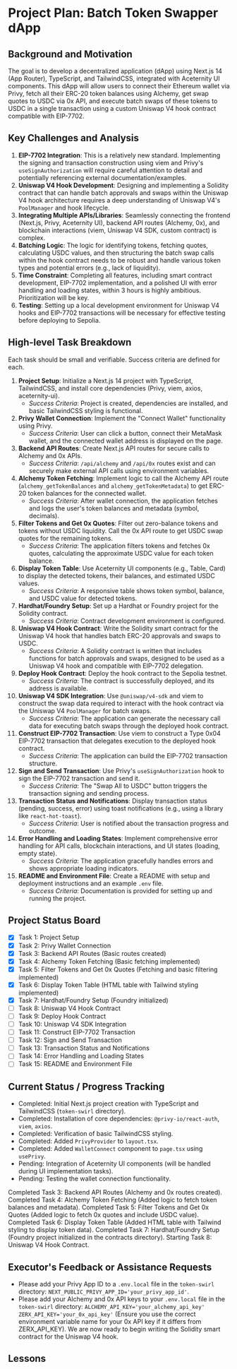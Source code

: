 # Project Plan: Batch Token Swapper dApp

## Background and Motivation
The goal is to develop a decentralized application (dApp) using Next.js 14 (App Router), TypeScript, and TailwindCSS, integrated with Aceternity UI components. This dApp will allow users to connect their Ethereum wallet via Privy, fetch all their ERC-20 token balances using Alchemy, get swap quotes to USDC via 0x API, and execute batch swaps of these tokens to USDC in a single transaction using a custom Uniswap V4 hook contract compatible with EIP-7702.

## Key Challenges and Analysis
1.  **EIP-7702 Integration**: This is a relatively new standard. Implementing the signing and transaction construction using viem and Privy's `useSignAuthorization` will require careful attention to detail and potentially referencing external documentation/examples.
2.  **Uniswap V4 Hook Development**: Designing and implementing a Solidity contract that can handle batch approvals and swaps within the Uniswap V4 hook architecture requires a deep understanding of Uniswap V4's `PoolManager` and hook lifecycle.
3.  **Integrating Multiple APIs/Libraries**: Seamlessly connecting the frontend (Next.js, Privy, Aceternity UI), backend API routes (Alchemy, 0x), and blockchain interactions (viem, Uniswap V4 SDK, custom contract) is complex.
4.  **Batching Logic**: The logic for identifying tokens, fetching quotes, calculating USDC values, and then structuring the batch swap calls within the hook contract needs to be robust and handle various token types and potential errors (e.g., lack of liquidity).
5.  **Time Constraint**: Completing all features, including smart contract development, EIP-7702 implementation, and a polished UI with error handling and loading states, within 3 hours is highly ambitious. Prioritization will be key.
6.  **Testing**: Setting up a local development environment for Uniswap V4 hooks and EIP-7702 transactions will be necessary for effective testing before deploying to Sepolia.

## High-level Task Breakdown
Each task should be small and verifiable. Success criteria are defined for each.

1.  **Project Setup**: Initialize a Next.js 14 project with TypeScript, TailwindCSS, and install core dependencies (Privy, viem, axios, aceternity-ui).
    *   *Success Criteria*: Project is created, dependencies are installed, and basic TailwindCSS styling is functional.
2.  **Privy Wallet Connection**: Implement the "Connect Wallet" functionality using Privy.
    *   *Success Criteria*: User can click a button, connect their MetaMask wallet, and the connected wallet address is displayed on the page.
3.  **Backend API Routes**: Create Next.js API routes for secure calls to Alchemy and 0x APIs.
    *   *Success Criteria*: `/api/alchemy` and `/api/0x` routes exist and can securely make external API calls using environment variables.
4.  **Alchemy Token Fetching**: Implement logic to call the Alchemy API route (`alchemy_getTokenBalances` and `alchemy_getTokenMetadata`) to get ERC-20 token balances for the connected wallet.
    *   *Success Criteria*: After wallet connection, the application fetches and logs the user's token balances and metadata (symbol, decimals).
5.  **Filter Tokens and Get 0x Quotes**: Filter out zero-balance tokens and tokens without USDC liquidity. Call the 0x API route to get USDC swap quotes for the remaining tokens.
    *   *Success Criteria*: The application filters tokens and fetches 0x quotes, calculating the approximate USDC value for each token balance.
6.  **Display Token Table**: Use Aceternity UI components (e.g., Table, Card) to display the detected tokens, their balances, and estimated USDC values.
    *   *Success Criteria*: A responsive table shows token symbol, balance, and USDC value for detected tokens.
7.  **Hardhat/Foundry Setup**: Set up a Hardhat or Foundry project for the Solidity contract.
    *   *Success Criteria*: Contract development environment is configured.
8.  **Uniswap V4 Hook Contract**: Write the Solidity smart contract for the Uniswap V4 hook that handles batch ERC-20 approvals and swaps to USDC.
    *   *Success Criteria*: A Solidity contract is written that includes functions for batch approvals and swaps, designed to be used as a Uniswap V4 hook and compatible with EIP-7702 delegation.
9.  **Deploy Hook Contract**: Deploy the hook contract to the Sepolia testnet.
    *   *Success Criteria*: The contract is successfully deployed, and its address is available.
10. **Uniswap V4 SDK Integration**: Use `@uniswap/v4-sdk` and viem to construct the swap data required to interact with the hook contract via the Uniswap V4 `PoolManager` for batch swaps.
    *   *Success Criteria*: The application can generate the necessary call data for executing batch swaps through the deployed hook contract.
11. **Construct EIP-7702 Transaction**: Use viem to construct a Type 0x04 EIP-7702 transaction that delegates execution to the deployed hook contract.
    *   *Success Criteria*: The application can build the EIP-7702 transaction structure.
12. **Sign and Send Transaction**: Use Privy's `useSignAuthorization` hook to sign the EIP-7702 transaction and send it.
    *   *Success Criteria*: The "Swap All to USDC" button triggers the transaction signing and sending process.
13. **Transaction Status and Notifications**: Display transaction status (pending, success, error) using toast notifications (e.g., using a library like `react-hot-toast`).
    *   *Success Criteria*: User is notified about the transaction progress and outcome.
14. **Error Handling and Loading States**: Implement comprehensive error handling for API calls, blockchain interactions, and UI states (loading, empty state).
    *   *Success Criteria*: The application gracefully handles errors and shows appropriate loading indicators.
15. **README and Environment File**: Create a README with setup and deployment instructions and an example `.env` file.
    *   *Success Criteria*: Documentation is provided for setting up and running the project.

## Project Status Board
- [x] Task 1: Project Setup
- [x] Task 2: Privy Wallet Connection
- [x] Task 3: Backend API Routes (Basic routes created)
- [x] Task 4: Alchemy Token Fetching (Basic fetching implemented)
- [x] Task 5: Filter Tokens and Get 0x Quotes (Fetching and basic filtering implemented)
- [x] Task 6: Display Token Table (HTML table with Tailwind styling implemented)
- [x] Task 7: Hardhat/Foundry Setup (Foundry initialized)
- [ ] Task 8: Uniswap V4 Hook Contract
- [ ] Task 9: Deploy Hook Contract
- [ ] Task 10: Uniswap V4 SDK Integration
- [ ] Task 11: Construct EIP-7702 Transaction
- [ ] Task 12: Sign and Send Transaction
- [ ] Task 13: Transaction Status and Notifications
- [ ] Task 14: Error Handling and Loading States
- [ ] Task 15: README and Environment File

## Current Status / Progress Tracking
- Completed: Initial Next.js project creation with TypeScript and TailwindCSS (`token-swirl` directory).
- Completed: Installation of core dependencies: `@privy-io/react-auth`, `viem`, `axios`.
- Completed: Verification of basic TailwindCSS styling.
- Completed: Added `PrivyProvider` to `layout.tsx`.
- Completed: Added `WalletConnect` component to `page.tsx` using `usePrivy`.
- Pending: Integration of Aceternity UI components (will be handled during UI implementation tasks).
- Pending: Testing the wallet connection functionality.

Completed Task 3: Backend API Routes (Alchemy and 0x routes created).
Completed Task 4: Alchemy Token Fetching (Added logic to fetch token balances and metadata).
Completed Task 5: Filter Tokens and Get 0x Quotes (Added logic to fetch 0x quotes and include USDC value).
Completed Task 6: Display Token Table (Added HTML table with Tailwind styling to display token data).
Completed Task 7: Hardhat/Foundry Setup (Foundry project initialized in the contracts directory).
Starting Task 8: Uniswap V4 Hook Contract.

## Executor's Feedback or Assistance Requests
- Please add your Privy App ID to a `.env.local` file in the `token-swirl` directory: `NEXT_PUBLIC_PRIVY_APP_ID='your_privy_app_id'`.
- Please add your Alchemy and 0x API keys to your `.env.local` file in the `token-swirl` directory:
`ALCHEMY_API_KEY='your_alchemy_api_key'`
`ZERX_API_KEY='your_0x_api_key'`
(Ensure you use the correct environment variable name for your 0x API key if it differs from ZERX_API_KEY).
We are now ready to begin writing the Solidity smart contract for the Uniswap V4 hook.

## Lessons 